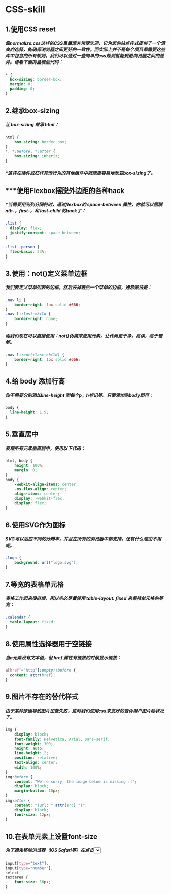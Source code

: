 # CSS-skill
## 1.使用CSS reset
#####   像normalize.css这样的CSS重置库非常受欢迎，它为您的站点样式提供了一个清爽的选择，能确保浏览器之间更好的一致性。而实际上并不是每个项目都需要这些库中包含的所有规则，我们可以通过一些简单的css规则就能规避浏览器之间的差异。请看下面的盒模型代码：
```css
* {
  box-sizing: border-box;    
  margin: 0;     
  padding: 0;   
}
```
## 2.继承box-sizing
##### 让 box-sizing 继承 html：
```css
html {     
    box-sizing: border-box;   
}     
*, *:before, *:after {     
    box-sizing: inherit;   
} 
```
##### *这样在插件或杠杆其他行为的其他组件中就能更容易地改变box-sizing了。
## ***使用Flexbox摆脱外边距的各种hack
##### *当需要用到列分隔符时，通过flexbox的 space-between 属性，你就可以摆脱nth-，first-，和 last-child 的hack了：
```css
.list { 
  display: flex; 
  justify-content: space-between; 
} 
 
.list .person { 
  flex-basis: 23%; 
} 
```
## 3.使用：not()定义菜单边框
##### 我们要定义菜单列表的边框，然后去掉最后一个菜单的边框，通常做法是：
```css
.nav li {     
    border-right: 1px solid #666;   
} 
.nav li:last-child {     
    border-right: none;   
} 
```
##### 而我们现在可以直接使用：not()伪类来应用元素，让代码更干净，易读，易于理解。
```css
.nav li:not(:last-child) {     
    border-right: 1px solid #666;   
} 
```
## 4.给 body 添加行高
##### 你不需要分别添加line-height 到每个p，h标记等。只要添加到body即可：
```css
body { 
  line-height: 1.5; 
} 
```
## 5.垂直居中
##### 要将所有元素垂直居中，使用以下代码：
```css
html, body {     
    height: 100%;     
    margin: 0;   
}     
body {     
    -webkit-align-items: center;     
    -ms-flex-align: center;     
    align-items: center;     
    display: -webkit-flex;     
    display: flex;   
}  
```
## 6.使用SVG作为图标
##### SVG可以适应不同的分辨率，并且在所有的浏览器中都支持，还有什么理由不用呢。
```css
.logo {     
    background: url("logo.svg");   
} 
```
## 7.等宽的表格单元格
##### 表格工作起来很麻烦，所以务必尽量使用 table-layout: fixed 来保持单元格的等宽：
```css
.calendar { 
  table-layout: fixed; 
} 
```
## 8.使用属性选择器用于空链接
##### 当a元素没有文本值，但 href 属性有链接的时候显示链接：
```css
a[href^="http"]:empty::before { 
  content: attr(href); 
} 
```
## 9.图片不存在的替代样式
##### 由于某种原因导致图片加载失败，这时我们使用css来友好的告诉用户图片除状况了。
```css
img {     
    display: block;     
    font-family: Helvetica, Arial, sans-serif;     
    font-weight: 300;     
    height: auto;     
    line-height: 2;     
    position: relative;     
    text-align: center;     
    width: 100%;   
} 
img:before {     
    content: "We're sorry, the image below is missing :(";     
    display: block;     
    margin-bottom: 10px;   
}     
img:after {     
    content: "(url: " attr(src) ")";    
    display: block;     
    font-size: 12px;   
} 
```
## 10.在表单元素上设置font-size
##### 为了避免移动浏览器（iOS Safari等）在点击<select>下拉菜单时放大HTML表单元素，请将font-size添加到输入样式中：
```css
input[type="text"],   
input[type="number"],   
select,   
textarea {     
    font-size: 16px;   
} 
```
